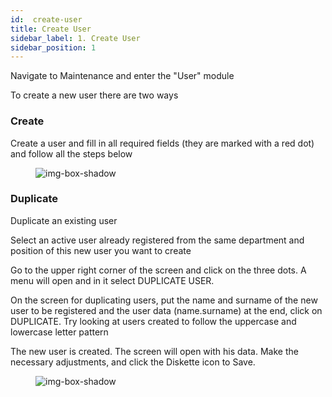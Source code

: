 ```yaml
---
id:  create-user
title: Create User
sidebar_label: 1. Create User
sidebar_position: 1 
---
```


Navigate to Maintenance and enter the "User" module

To create a new user there are two ways

### Create
Create a user and fill in all required fields (they are marked with a red dot) and follow all the steps below

<figure>

![img-box-shadow](/img/university/maintenance/create_new_user.png)
</figure>

### Duplicate

Duplicate an existing user

Select an active user already registered from the same department and position of this new user you want to create

Go to the upper right corner of the screen and click on the three dots. A menu will open and in it select DUPLICATE USER.

On the screen for duplicating users, put the name and surname of the new user to be registered and the user data (name.surname)
at the end, click on DUPLICATE. Try looking at users created to follow the uppercase and lowercase letter pattern


The new user is created. The screen will open with his data. Make the necessary adjustments, and click the Diskette icon to Save.



<figure>

![img-box-shadow](/img/university/maintenance/duplicate_user.png)
</figure>




